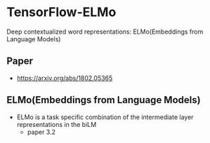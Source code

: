 # TensorFlow-ELMo
Deep contextualized word representations: ELMo(Embeddings from Language Models)

## Paper
   * https://arxiv.org/abs/1802.05365

## ELMo(Embeddings from Language Models)
   * ELMo is a task specific combination of the intermediate layer representations in the biLM
      * paper 3.2
